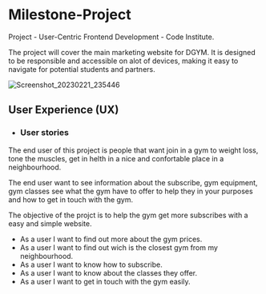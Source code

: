 # Milestone-Project

Project - User-Centric Frontend Development - Code Institute.

The project will cover the main marketing website for DGYM. It is designed to be responsible and accessible on alot of devices, making it easy to navigate for potential students and partners.

![Screenshot_20230221_235446](https://user-images.githubusercontent.com/96267170/221402947-845b25b2-8248-4ee8-bac3-5eac25568f5b.png)


## User Experience (UX)

-  ### User stories

The end user of this project is people that want join in a gym to weight loss, tone the muscles, get in helth in a nice and confortable place in a neighbourhood.

The end user want to see information about the subscribe, gym equipment, gym classes see what the gym have to offer to help they in your purposes and how to get in touch with the gym.

The objective of the projct is to help the gym get more subscribes with a easy and simple website.
    
* As a user I want to find out more about the gym prices.
* As a user I want to find out wich is the closest gym from my neighbourhood.
* As a user I want to know how to subscribe.
* As a user I want to know about the classes they offer.
* As a user I want to get in touch with the gym easily.
